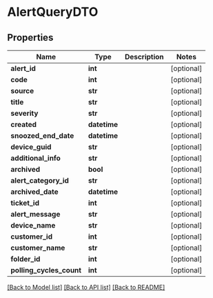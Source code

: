# AlertQueryDTO

## Properties
Name | Type | Description | Notes
------------ | ------------- | ------------- | -------------
**alert_id** | **int** |  | [optional] 
**code** | **int** |  | [optional] 
**source** | **str** |  | [optional] 
**title** | **str** |  | [optional] 
**severity** | **str** |  | [optional] 
**created** | **datetime** |  | [optional] 
**snoozed_end_date** | **datetime** |  | [optional] 
**device_guid** | **str** |  | [optional] 
**additional_info** | **str** |  | [optional] 
**archived** | **bool** |  | [optional] 
**alert_category_id** | **str** |  | [optional] 
**archived_date** | **datetime** |  | [optional] 
**ticket_id** | **int** |  | [optional] 
**alert_message** | **str** |  | [optional] 
**device_name** | **str** |  | [optional] 
**customer_id** | **int** |  | [optional] 
**customer_name** | **str** |  | [optional] 
**folder_id** | **int** |  | [optional] 
**polling_cycles_count** | **int** |  | [optional] 

[[Back to Model list]](../README.md#documentation-for-models) [[Back to API list]](../README.md#documentation-for-api-endpoints) [[Back to README]](../README.md)



